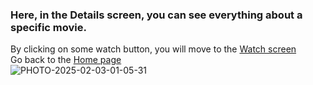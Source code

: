 ### Here, in the Details screen, you can see everything about a specific movie.
By clicking on some watch button, you will move to the [Watch screen](watch_screen_web.md)<br>
Go back to the [Home page](Home_Page_web.md)<br>
![PHOTO-2025-02-03-01-05-31](https://github.com/user-attachments/assets/8b148655-8dd8-4f38-951e-7d8fe7ce0bab)
